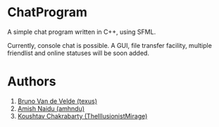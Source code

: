 ChatProgram
===========

A simple chat program written in C++, using SFML.

Currently, console chat is possible. A GUI, file transfer facility, multiple friendlist and online statuses will be soon added.


Authors
=======

1. [Bruno Van de Velde (texus)][1]
2. [Amish Naidu (amhndu)][2]
3. [Koushtav Chakrabarty (TheIllusionistMirage)][3]

[1]: http://github.com/texus "Bruno Van de Velde (texus)"
[2]: http://github.com/amhndu "Amish Naidu (amhndu)"
[3]: http://github.com/TheIllusionistMirage "Koushtav Chakrabarty (TheIllusionistMirage)"
